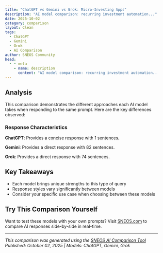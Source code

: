 ```yaml
---
title: "ChatGPT vs Gemini vs Grok: Micro-Investing Apps"
description: "AI model comparison: recurring investment automation..."
date: 2025-10-02
category: comparison
layout: Clean
tags:
  - ChatGPT
  - Gemini
  - Grok
  - AI Comparison
author: SNEOS Community
head:
  - - meta
    - name: description
      content: "AI model comparison: recurring investment automation..."
---
```


<ChatComparison
  title="ChatGPT vs Gemini vs Grok: Micro-Investing Apps"
  prompt="recurring investment automation"
  :responses='{
    "ChatGPT": "Error calling OpenAI API.",
    "Gemini": "Recurring investment automation refers to the process of setting up a system to automatically invest a predetermined amount of money at regular intervals, without requiring manual intervention each time. This is a powerful tool for building wealth over time and benefiting from dollar-cost averaging.\n\nHere\u0027s a breakdown of what\u0027s involved, benefits, and considerations:\n\n**How it Works:**\n\n1.  **Choose a Platform:**  Select a brokerage account, robo-advisor, or financial institution that offers automated investing features. Popular options include:\n    *   **Traditional Brokers:** Fidelity, Charles Schwab, Vanguard, TD Ameritrade (may be part of Schwab now), E*TRADE, etc.\n    *   **Robo-Advisors:** Betterment, Wealthfront, Personal Capital (Empower), M1 Finance. These typically manage your investments based on your risk tolerance and goals.\n    *   **Investment Apps:** Acorns, Stash. These often offer fractional shares and beginner-friendly interfaces.\n    *   **Direct Mutual Fund Companies:** Vanguard, Fidelity, etc.  If you only want to invest in their funds.\n\n2.  **Fund the Account:** Deposit money into your account via bank transfer, check, or other accepted methods.\n\n3.  **Set Up the Recurring Investment:**\n\n    *   **Amount:** Specify the dollar amount you want to invest each period (e.g., $50, $100, $500).\n    *   **Frequency:** Choose the interval at which you want the investment to occur (e.g., weekly, bi-weekly, monthly, quarterly).  Consider aligning this with your pay schedule for ease of budgeting.\n    *   **Investment Choice(s):** Select the specific investment(s) you want to purchase with each automatic transfer.  Common options include:\n        *   **Stocks:** Individual stocks or a diversified portfolio.\n        *   **ETFs (Exchange-Traded Funds):**  Funds that track an index, sector, or investment strategy.  Popular for broad market exposure.  (e.g., S\u0026P 500 ETF (SPY), Total Stock Market ETF (VTI))\n        *   **Mutual Funds:**  Actively or passively managed funds.\n        *   **Bonds:**  Fixed-income investments.\n        *   **Target-Date Funds:**  Automatically adjust asset allocation over time as you approach a specific retirement date. (Often used in retirement accounts.)\n        *   **Digital Assets/Cryptocurrencies:** Some platforms allow automated investment in cryptocurrencies.  (Requires understanding of risk.)\n\n4.  **Review and Activate:** Double-check all the settings and confirm that the automation is active.\n\n5.  **Monitor Performance (Periodically):**  While the process is automated, it\u0027s important to review your investments periodically (quarterly or annually) to ensure they are still aligned with your goals and risk tolerance.  Rebalance if necessary (some robo-advisors automatically rebalance).\n\n**Benefits of Recurring Investment Automation:**\n\n*   **Dollar-Cost Averaging:**  By investing regularly, you buy more shares when prices are low and fewer shares when prices are high. This helps to smooth out the volatility of the market.\n*   **Disciplined Investing:**  Removes the emotional aspect of investing.  You\u0027re less likely to try to time the market.\n*   **Time Savings:**  Eliminates the need to manually make investment decisions and transactions each period.\n*   **Habit Formation:**  Encourages consistent investing, making it a routine part of your financial life.  \u0022Pay yourself first.\u0022\n*   **Accessibility:**  Allows you to invest even with small amounts of money.  Many platforms offer fractional shares.\n*   **Automation Reduces Stress:**  Reduces the mental burden of constantly monitoring the market and making active decisions.\n*   **Long-Term Growth Potential:**  Consistent investing, combined with the power of compounding, can lead to significant wealth accumulation over time.\n\n**Considerations and Potential Downsides:**\n\n*   **Fees:** Be aware of any fees associated with the platform or the investments themselves (e.g., trading fees, expense ratios for ETFs and mutual funds, advisory fees for robo-advisors).  Choose low-cost options whenever possible.\n*   **Market Risk:**  Automated investing doesn\u0027t eliminate market risk.  Your investments can still lose value.\n*   **Tax Implications:**  Understand the tax implications of your investments (e.g., capital gains taxes on profits, dividend taxes).  Consider tax-advantaged accounts like 401(k)s and IRAs.\n*   **Inflation:**  Ensure your investment returns outpace inflation to maintain your purchasing power.\n*   **Lack of Control (with Robo-Advisors):**  While robo-advisors are convenient, you have less control over the specific investment decisions.  If you have strong preferences, a traditional brokerage account may be a better fit.\n*   **Opportunity Cost (Potentially):**  In a rapidly rising market, investing a lump sum *could* outperform dollar-cost averaging. However, lump-sum investing is riskier, and most people find it harder to execute emotionally.\n*   **Over-Automation:** Don\u0027t set it and completely forget it.  Periodically review your portfolio and asset allocation.  Life changes (marriage, children, job change) may require adjustments.\n\n**Key Questions to Ask Yourself Before Setting Up Recurring Investment Automation:**\n\n*   **What are my financial goals (retirement, down payment on a house, etc.)?**\n*   **What is my risk tolerance?**\n*   **How much can I afford to invest regularly?**\n*   **What types of investments am I comfortable with?**\n*   **What are the fees associated with the platform and investments?**\n*   **What are the tax implications?**\n*   **How much time am I willing to spend managing my investments?**\n\n**Example Scenarios:**\n\n*   **Young Professional (Retirement):** Sets up automatic contributions of $200 per month into a Roth IRA, invested in a low-cost S\u0026P 500 ETF (SPY).\n*   **Parent Saving for College:**  Sets up automatic contributions of $100 per month into a 529 plan, invested in a target-date fund tied to their child\u0027s expected college enrollment year.\n*   **Experienced Investor:**  Uses a brokerage account to automatically buy $50 worth of shares in three different stocks each week, following a long-term growth strategy.\n*   **Beginner Using Robo-Advisor:**  Deposits $50 per week, and the robo-advisor automatically invests the funds according to a pre-set portfolio based on their risk assessment.\n\nIn conclusion, recurring investment automation is a valuable tool for building wealth over time. By understanding the benefits, considerations, and your own financial goals, you can set up a system that works for you and helps you achieve your long-term financial objectives. Remember to do your research, choose a suitable platform, and monitor your investments regularly.\n",
    "Grok": "Recurring investment automation refers to the process of setting up regular, automatic contributions to investment accounts or portfolios without manual intervention. This strategy is often used to build wealth over time through consistent investing, leveraging the power of compounding and reducing the impact of market volatility through dollar-cost averaging. Here\u0027s a detailed breakdown of recurring investment automation, including its benefits, how to set it up, and tools to help:\n\n---\n\n### **What is Recurring Investment Automation?**\nIt involves scheduling automatic transfers or deposits into investment vehicles (like stocks, ETFs, mutual funds, or retirement accounts) on a regular basis, such as weekly, bi-weekly, or monthly. The goal is to invest consistently over time, regardless of market conditions, to achieve long-term financial growth.\n\nThis approach is commonly associated with:\n- **Dollar-Cost Averaging (DCA):** Investing a fixed amount regularly, which helps reduce the risk of investing a lump sum at a market peak.\n- **Discipline:** Automating investments ensures you stick to a plan without emotional decisions influenced by market fluctuations.\n\n---\n\n### **Benefits of Recurring Investment Automation**\n1. **Consistency:** Automating investments ensures you invest regularly, even if you forget or are tempted to spend the money elsewhere.\n2. **Reduced Emotional Bias:** Automation removes the temptation to time the market, which often leads to poor investment decisions.\n3. **Time-Saving:** Once set up, the process requires minimal oversight, freeing up time for other priorities.\n4. **Compounding Growth:** Regular investments allow returns to compound over time, potentially leading to significant wealth accumulation.\n5. **Lower Stress:** By spreading investments over time, you mitigate the risk of investing at the wrong moment in volatile markets.\n\n---\n\n### **How to Set Up Recurring Investment Automation**\n1. **Define Your Goals and Budget:**\n   - Determine your investment goals (e.g., retirement, home purchase, wealth building).\n   - Assess how much you can afford to invest regularly without impacting your daily expenses or emergency fund.\n\n2. **Choose the Right Investment Vehicle:**\n   - **Retirement Accounts:** 401(k), IRA, or similar plans often allow automatic contributions.\n   - **Brokerage Accounts:** Platforms like Robinhood, Fidelity, or Charles Schwab support recurring investments in stocks or ETFs.\n   - **Robo-Advisors:** Services like Wealthfront or Betterment automate investments based on your risk tolerance and goals.\n   - **Mutual Funds or ETFs:** Many funds allow automatic investment plans (AIPs) with a fixed amount each month.\n   - **Savings Apps:** Apps like Acorns or Stash round up purchases and invest spare change automatically.\n\n3. **Select a Frequency and Amount:**\n   - Decide how often you want to invest (weekly, bi-weekly, monthly).\n   - Set a fixed amount that aligns with your budget.\n\n4. **Link a Funding Source:**\n   - Connect your bank account to the investment platform for seamless automatic transfers.\n   - Ensure you have sufficient funds in the account to avoid overdraft fees.\n\n5. **Set Up the Automation:**\n   - Most platforms have an option for \u0022recurring investments\u0022 or \u0022automatic contributions.\u0022 Enable this feature and specify the amount, frequency, and investment choice.\n   - Some platforms allow you to auto-invest in specific stocks, ETFs, or a diversified portfolio.\n\n6. **Monitor and Adjust Periodically:**\n   - Review your investments quarterly or annually to ensure they align with your goals.\n   - Adjust the contribution amount if your income or financial situation changes.\n\n---\n\n### **Popular Tools and Platforms for Automation**\n1. **Brokerages with Recurring Investment Features:**\n   - **Fidelity:** Offers automatic investment plans for mutual funds and ETFs.\n   - **Charles Schwab:** Supports automatic investments in mutual funds.\n   - **Vanguard:** Allows recurring investments in their funds with low fees.\n   - **E*TRADE:** Features recurring investment options for stocks and ETFs.\n\n2. **Robo-Advisors:**\n   - **Wealthfront:** Automatically invests contributions based on your risk profile.\n   - **Betterment:** Offers automated portfolio management and recurring deposits.\n   - **M1 Finance:** Allows automated investing with customizable \u0022pies\u0022 (portfolios).\n\n3. **Micro-Investing Apps:**\n   - **Acorns:** Rounds up purchases to invest spare change and supports recurring deposits.\n   - **Stash:** Allows small, recurring investments in ETFs and stocks.\n\n4. **Employer-Sponsored Plans:**\n   - If you have a 401(k) or similar plan, contributions are often automatically deducted from your paycheck. You can adjust the contribution percentage through your employer\u2019s HR portal.\n\n5. **Direct Bank Investments:**\n   - Some banks offer automatic transfers to investment-linked savings accounts or funds.\n\n---\n\n### **Things to Consider**\n- **Fees:** Check for transaction fees, management fees, or account maintenance costs associated with the platform or investment vehicle.\n- **Investment Selection:** Ensure the automated investments align with your risk tolerance and financial goals.\n- **Liquidity Needs:** Avoid over-investing if you might need access to cash in the short term.\n- **Tax Implications:** Be aware of tax-advantaged accounts (like IRAs) versus taxable brokerage accounts and how contributions or withdrawals affect your taxes.\n- **Minimums:** Some platforms or funds require a minimum investment amount for recurring contributions.\n\n---\n\n### **Example Scenario**\n Imagine you earn $5,000 per month and decide to automate $500 monthly into an ETF via a robo-advisor like Betterment:\n- **Setup:** You link your bank account and set up a recurring transfer of $500 on the 5th of every month.\n- **Investment:** Betterment automatically allocates the $500 into a diversified portfolio of stocks and bonds based on your risk tolerance.\n- **Outcome (Hypothetical):** Assuming a 7% average annual return, after 10 years, your $60,000 total investment could grow to approximately $86,000 due to compounding.\n\n---\n\n### **Tips for Success**\n- **Start Small:** If you\u0027re new to investing, begin with a modest amount and increase contributions over time.\n- **Diversify:** Spread investments across different asset classes to reduce risk.\n- **Emergency Fund First:** Ensure you have 3-6 months of expenses saved before automating large investments.\n- **Stay Informed:** Keep track of market trends and your portfolio performance, even if investments are automated.\n- **Rebalance as Needed:** Adjust your portfolio or contribution amounts if your goals or risk tolerance change.\n\n---\n\nRecurring investment automation is a powerful tool for building wealth with minimal effort. By setting up a system tailored to your financial situation and goals, you can take advantage of consistent investing and compounding returns over the long term. If you have specific platforms or goals in mind, feel free to ask for more tailored advice!"
  }'
  published-date="10:23"
/>

## Analysis

This comparison demonstrates the different approaches each AI model takes when responding to the same prompt. Here are the key differences observed:

### Response Characteristics

**ChatGPT**: Provides a concise response with 1 sentences. 

**Gemini**: Provides a direct response with 82 sentences. 

**Grok**: Provides a direct response with 74 sentences. 

## Key Takeaways

- Each model brings unique strengths to this type of query
- Response styles vary significantly between models
- Consider your specific use case when choosing between these models

## Try This Comparison Yourself

Want to test these models with your own prompts? Visit [SNEOS.com](https://sneos.com) to compare AI responses side-by-side in real-time.

---

*This comparison was generated using the [SNEOS AI Comparison Tool](https://sneos.com)*
*Published: October 02, 2025 | Models: ChatGPT, Gemini, Grok*
